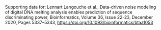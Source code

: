 Supporting data for:
Lennart Langouche et al., Data-driven noise modeling of digital DNA melting analysis enables prediction of sequence discriminating power, Bioinformatics, Volume 36, Issue 22-23, December 2020, Pages 5337–5343, https://doi.org/10.1093/bioinformatics/btaa1053